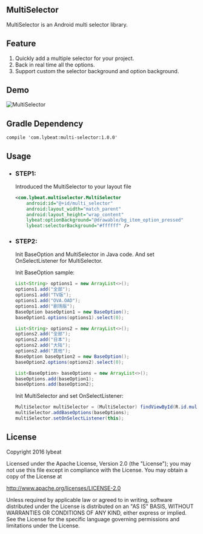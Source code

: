 ## MultiSelector
MultiSelector is an Android multi selector library.

## Feature
1. Quickly add a multiple selector for your project.
2. Back in real time all the options.
3. Support custom the selector background and option background.

## Demo
![MultiSelector](http://i4.piimg.com/565445/b5c0e2ac155023e1.gif)

## Gradle Dependency
    compile 'com.lybeat:multi-selector:1.0.0'

## Usage
* ### STEP1:

    Introduced the MultiSelector to your layout file

    ```XML
    <com.lybeat.multiselector.MultiSelector
        android:id="@+id/multi_selector"
        android:layout_width="match_parent"
        android:layout_height="wrap_content"
        lybeat:optionBackground="@drawable/bg_item_option_pressed"
        lybeat:selectorBackground="#ffffff" />
    ```
* ### STEP2:

    Init BaseOption and MultiSelector in Java code. And set OnSelectListener for MultiSelector.

    Init BaseOption sample:

    ```Java
    List<String> options1 = new ArrayList<>();
    options1.add("全部");
    options1.add("TV版");
    options1.add("OVA.OAD");
    options1.add("剧场版");
    BaseOption baseOption1 = new BaseOption();
    baseOption1.options(options1).select(0);

    List<String> options2 = new ArrayList<>();
    options2.add("全部");
    options2.add("日本");
    options2.add("大陆");
    options2.add("其他");
    BaseOption baseOption2 = new BaseOption();
    baseOption2.options(options2).select(0);

    List<BaseOption> baseOptions = new ArrayList<>();
    baseOptions.add(baseOption1);
    baseOptions.add(baseOption2);
    ```

    Init MultiSelector and set OnSelectListener:

    ```Java
    MultiSelector multiSelector = (MultiSelector) findViewById(R.id.multi_selector);
    multiSelector.addBaseOptions(baseOptions);
    multiSelector.setOnSelectListener(this);
    ```

## License
Copyright 2016 lybeat

Licensed under the Apache License, Version 2.0 (the "License"); you may not use this file except in compliance with the License. You may obtain a copy of the License at

http://www.apache.org/licenses/LICENSE-2.0

Unless required by applicable law or agreed to in writing, software distributed under the License is distributed on an "AS IS" BASIS, WITHOUT WARRANTIES OR CONDITIONS OF ANY KIND, either express or implied. See the License for the specific language governing permissions and limitations under the License.